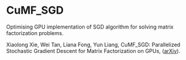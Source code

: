 # CuMF_SGD

Optimising GPU implementation of SGD algorithm for solving matrix factorization problems.

Xiaolong Xie, Wei Tan, Liana Fong, Yun Liang, CuMF_SGD: Parallelized Stochastic Gradient Descent for Matrix Factorization on GPUs, ([arXiv](https://arxiv.org/abs/1610.05838)).
